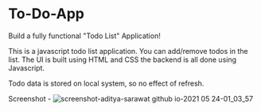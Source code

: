 # To-Do-App

Build a fully functional "Todo List" Application!

This is a javascript todo list application. You can add/remove todos in the list. The UI is built using HTML and CSS the backend is all done using Javascript.

Todo data is stored on local system, so no effect of refresh.

Screenshot -
![screenshot-aditya-sarawat github io-2021 05 24-01_03_57](https://user-images.githubusercontent.com/54805791/119275023-6a220a80-bc30-11eb-85ac-776c0e27ff75.png)
